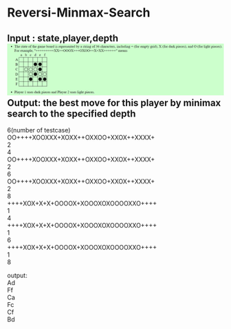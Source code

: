 # Reversi-Minmax-Search
Input : state,player,depth  
![image](https://github.com/ian102991/Reversi-Minmax-Search/blob/main/%E8%9E%A2%E5%B9%95%E6%93%B7%E5%8F%96%E7%95%AB%E9%9D%A2%202024-09-28%20155228.png)  
Output: the best move for this player by minimax search to the specified depth  
--
6(number of testcase)  
OO++++XOOXXX+XOXX++OXXOO+XXOX++XXXX+  
2  
4  
OO++++XOOXXX+XOXX++OXXOO+XXOX++XXXX+  
2  
6  
OO++++XOOXXX+XOXX++OXXOO+XXOX++XXXX+  
2  
8  
++++XOX+X+X+OOOOX+XOOOXOXOOOOXXO++++  
1  
4  
++++XOX+X+X+OOOOX+XOOOXOXOOOOXXO++++  
1  
6  
++++XOX+X+X+OOOOX+XOOOXOXOOOOXXO++++  
1  
8  

output:  
Ad  
Ff  
Ca  
Fc  
Cf  
Bd  
